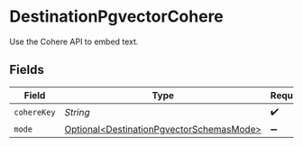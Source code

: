 # DestinationPgvectorCohere

Use the Cohere API to embed text.


## Fields

| Field                                                                                              | Type                                                                                               | Required                                                                                           | Description                                                                                        |
| -------------------------------------------------------------------------------------------------- | -------------------------------------------------------------------------------------------------- | -------------------------------------------------------------------------------------------------- | -------------------------------------------------------------------------------------------------- |
| `cohereKey`                                                                                        | *String*                                                                                           | :heavy_check_mark:                                                                                 | N/A                                                                                                |
| `mode`                                                                                             | [Optional\<DestinationPgvectorSchemasMode>](../../models/shared/DestinationPgvectorSchemasMode.md) | :heavy_minus_sign:                                                                                 | N/A                                                                                                |